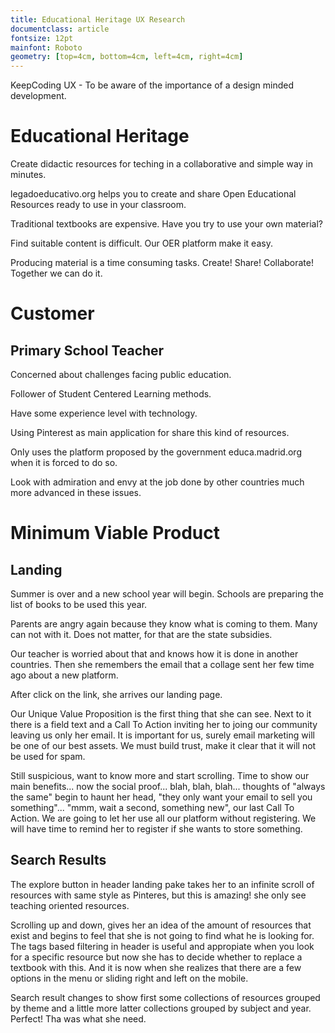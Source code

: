 ```yaml
---
title: Educational Heritage UX Research
documentclass: article
fontsize: 12pt
mainfont: Roboto
geometry: [top=4cm, bottom=4cm, left=4cm, right=4cm]
---
```


KeepCoding UX - To be aware of the importance of a design minded development.

# Educational Heritage

Create didactic resources for teching in a collaborative and simple way in minutes.

legadoeducativo.org helps you to create and share Open Educational Resources ready to use in your classroom.

Traditional textbooks are expensive. Have you try to use your own material?

Find suitable content is difficult. Our OER platform make it easy.

Producing material is a time consuming tasks. Create! Share! Collaborate! Together we can do it.

# Customer

## Primary School Teacher

Concerned about challenges facing public education.

Follower of Student Centered Learning methods.

Have some experience level with technology.

Using Pinterest as main application for share this kind of resources.

Only uses the platform proposed by the government educa.madrid.org when it is forced to do so.

Look with admiration and envy at the job done by other countries much more advanced in these issues.

# Minimum Viable Product

## Landing

Summer is over and a new school year will begin. Schools are preparing the list of books to be used this year. 

Parents are angry again because they know what is coming to them. Many can not with it. Does not matter, for that are the state subsidies.

Our teacher is worried about that and knows how it is done in another countries. Then she remembers the email that a collage sent her few time ago about a new platform.

After click on the link, she arrives our landing page.

Our Unique Value Proposition is the first thing that she can see. Next to it there is a field text and a Call To Action inviting her to joing our community leaving us only her email. It is important for us, surely email marketing will be one of our best assets. We must build trust, make it clear that it will not be used for spam.

Still suspicious, want to know more and start scrolling. Time to show our main benefits... now the social proof... blah, blah, blah... thoughts of "always the same" begin to haunt her head, "they only want your email to sell you something"... "mmm, wait a second, something new", our last Call To Action. We are going to let her use all our platform without registering. We will have time to remind her to register if she wants to store something.

## Search Results

The explore button in header landing pake takes her to an infinite scroll of resources with same style as Pinteres, but this is amazing! she only see teaching oriented resources.

Scrolling up and down, gives her an idea of the amount of resources that exist and begins to feel that she is not going to find what he is looking for. The tags based filtering in header is useful and appropiate when you look for a specific resource but now she has to decide whether to replace a textbook with this. And it is now when she realizes that there are a few options in the menu or sliding right and left on the mobile.

Search result changes to show first some collections of resources grouped by theme and a little more latter collections grouped by subject and year. Perfect! Tha was what she need.






